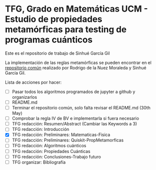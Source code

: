 # TFG, Grado en Matemáticas UCM - Estudio de propiedades metamórficas para testing de programas cuánticos
Este es el repositorio de trabajo de Sinhué García Gil

La implementación de las reglas metamórficas se pueden encontrar en el [repositorio común](https://github.com/rodelanu/TFG.git) realizado por Rodrigo de la Nuez Moraleda y Sinhué García Gil.
<br>

Lista de acciones por hacer:
- [ ] Pasar todos los algoritmos programados de jupyter a github y organizarlos
- [ ] README.md
- [ ] Terminar el repositorio común, solo falta revisar el README.md (30th May)
- [ ] Comprobar la regla IV de BV e implementarla si fuera necesario
- [ ] TFG redacción: Resumen/Abstract (Cambiar las Keywords a 3)
- [ ] TFG redacción: Introducción
- [x] TFG redacción: Preliminares: Matematicas-Fisica 
- [ ] TFG redacción: Preliminares: Quiskit-PropMetamorficas
- [ ] TFG redacción: Algoritmos cuánticos
- [ ] TFG redacción: Propiedades Cuánticas
- [ ] TFG redacción: Conclusiones-Trabajo futuro
- [ ] TFG organizar: Bibliografía

